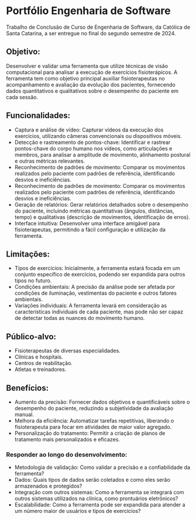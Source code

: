 # Portfólio Engenharia de Software
 Trabalho de Conclusão de Curso de Engenharia de Software, da Católica de Santa Catarina, a ser entregue no final do segundo semestre de 2024.

<h2>Objetivo:</h2>
<p>Desenvolver e validar uma ferramenta que utilize técnicas de visão computacional para analisar a execução de exercícios fisioterápicos. A ferramenta tem como objetivo principal auxiliar fisioterapeutas no acompanhamento e avaliação da evolução dos pacientes, fornecendo dados quantitativos e qualitativos sobre o desempenho do paciente em cada sessão.</p>

<h2>Funcionalidades:</h2>
<ul>
<li>Captura e análise de vídeo: Capturar vídeos da execução dos exercícios, utilizando câmeras convencionais ou dispositivos móveis.</li>
<li>Detecção e rastreamento de pontos-chave: Identificar e rastrear pontos-chave do corpo humano nos vídeos, como articulações e membros, para analisar a amplitude de movimento, alinhamento postural e outras métricas relevantes.</li>
<li>Reconhecimento de padrões de movimento: Comparar os movimentos realizados pelo paciente com padrões de referência, identificando desvios e ineficiências.</li>
<li>Reconhecimento de padrões de movimento: Comparar os movimentos realizados pelo paciente com padrões de referência, identificando desvios e ineficiências.</li>
<li>Geração de relatórios: Gerar relatórios detalhados sobre o desempenho do paciente, incluindo métricas quantitativas (ângulos, distâncias, tempo) e qualitativas (descrição de movimentos, identificação de erros).</li>
<li>Interface intuitiva: Desenvolver uma interface amigável para fisioterapeutas, permitindo a fácil configuração e utilização da ferramenta.</li>
</ul>


<h2>Limitações:</h2>
<ul>
 <li>Tipos de exercícios: Inicialmente, a ferramenta estará focada em um conjunto específico de exercícios, podendo ser expandida para outros tipos no futuro.</li>
 <li>Condições ambientais: A precisão da análise pode ser afetada por condições de iluminação, vestimentas do paciente e outros fatores ambientais.</li>
 <li>Variações individuais: A ferramenta levará em consideração as características individuais de cada paciente, mas pode não ser capaz de detectar todas as nuances do movimento humano.</li>
</ul>


<h2>Público-alvo:</h2>
<ul>
 <li>Fisioterapeutas de diversas especialidades.</li>
 <li>Clínicas e hospitais.</li>
 <li>Centros de reabilitação.</li>
 <li>Atletas e treinadores.</li>
</ul>

<h2>Benefícios:</h2>
<ul>
 <li>Aumento da precisão: Fornecer dados objetivos e quantificáveis sobre o desempenho do paciente, reduzindo a subjetividade da avaliação manual.</li>
 <li>Melhora da eficiência: Automatizar tarefas repetitivas, liberando o fisioterapeuta para focar em atividades de maior valor agregado.</li>
 <li>Personalização do tratamento: Permitir a criação de planos de tratamento mais personalizados e eficazes.</li>
</ul>

<h3>Responder ao longo do desenvolvimento:</h3>
<ul>
 <li>Metodologia de validação: Como validar a precisão e a confiabilidade da ferramenta?</li>
 <li>Dados: Quais tipos de dados serão coletados e como eles serão armazenados e protegidos?</li>
 <li>Integração com outros sistemas: Como a ferramenta se integrará com outros sistemas utilizados na clínica, como prontuários eletrônicos?</li>
 <li>Escalabilidade: Como a ferramenta pode ser expandida para atender a um número maior de usuários e tipos de exercícios?</li>
</ul>

